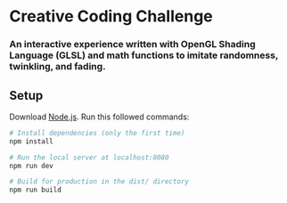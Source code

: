 # Creative Coding Challenge

### An interactive experience written with OpenGL Shading Language (GLSL) and math functions to imitate randomness, twinkling, and fading.

## Setup
Download [Node.js](https://nodejs.org/en/download/).
Run this followed commands:

``` bash
# Install dependencies (only the first time)
npm install

# Run the local server at localhost:8080
npm run dev

# Build for production in the dist/ directory
npm run build
```
